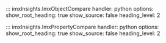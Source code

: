 ::: imxInsights.ImxObjectCompare
    handler: python
    options:
      show_root_heading: true
      show_source: false
      heading_level: 2

::: imxInsights.ImxPropertyCompare
    handler: python
    options:
      show_root_heading: true
      show_source: false
      heading_level: 2

